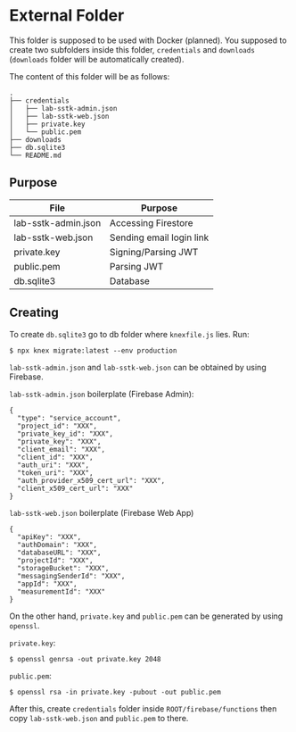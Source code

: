 # External Folder

This folder is supposed to be used with Docker (planned). You supposed to create
two subfolders inside this folder, `credentials` and `downloads` (`downloads` 
folder will be automatically created).

The content of this folder will be as follows:
```
.
├── credentials
│   ├── lab-sstk-admin.json
│   ├── lab-sstk-web.json
│   ├── private.key
│   └── public.pem
├── downloads
├── db.sqlite3
└── README.md
```

## Purpose

| File                | Purpose                  |
|---------------------|--------------------------|
| lab-sstk-admin.json | Accessing Firestore      |
| lab-sstk-web.json   | Sending email login link |
| private.key         | Signing/Parsing JWT      |
| public.pem          | Parsing JWT              |
| db.sqlite3          | Database                 |

## Creating

To create `db.sqlite3` go to db folder where `knexfile.js` lies. Run:
```
$ npx knex migrate:latest --env production
```

`lab-sstk-admin.json` and `lab-sstk-web.json` can be obtained by using Firebase.

`lab-sstk-admin.json` boilerplate (Firebase Admin):
```
{
  "type": "service_account",
  "project_id": "XXX",
  "private_key_id": "XXX",
  "private_key": "XXX",
  "client_email": "XXX",
  "client_id": "XXX",
  "auth_uri": "XXX",
  "token_uri": "XXX",
  "auth_provider_x509_cert_url": "XXX",
  "client_x509_cert_url": "XXX"
}
```

`lab-sstk-web.json` boilerplate (Firebase Web App)
```
{
  "apiKey": "XXX",
  "authDomain": "XXX",
  "databaseURL": "XXX",
  "projectId": "XXX",
  "storageBucket": "XXX",
  "messagingSenderId": "XXX",
  "appId": "XXX",
  "measurementId": "XXX"
}
```

On the other hand, `private.key` and `public.pem` can be generated by using
`openssl`.

`private.key`:
```
$ openssl genrsa -out private.key 2048
```

`public.pem`:
```
$ openssl rsa -in private.key -pubout -out public.pem
```

After this, create `credentials` folder inside `ROOT/firebase/functions` then
copy `lab-sstk-web.json` and `public.pem` to there.